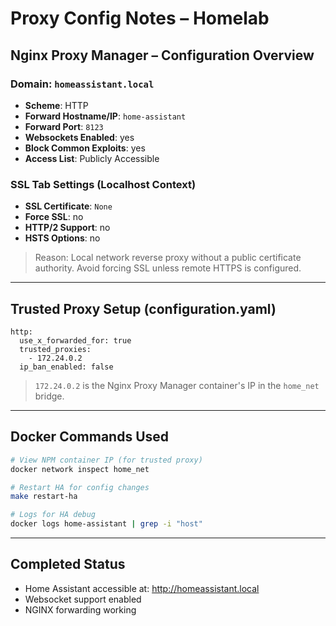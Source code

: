 # Proxy Config Notes – Homelab

## Nginx Proxy Manager – Configuration Overview

### Domain: `homeassistant.local`
- **Scheme**: HTTP
- **Forward Hostname/IP**: `home-assistant`
- **Forward Port**: `8123`
- **Websockets Enabled**: yes
- **Block Common Exploits**: yes
- **Access List**: Publicly Accessible

### SSL Tab Settings (Localhost Context)
- **SSL Certificate**: `None`
- **Force SSL**: no
- **HTTP/2 Support**: no
- **HSTS Options**: no

> Reason: Local network reverse proxy without a public certificate authority. Avoid forcing SSL unless remote HTTPS is configured.

---

## Trusted Proxy Setup (configuration.yaml)

```
http:
  use_x_forwarded_for: true
  trusted_proxies:
    - 172.24.0.2
  ip_ban_enabled: false
```

> `172.24.0.2` is the Nginx Proxy Manager container's IP in the `home_net` bridge.

---

## Docker Commands Used

```bash
# View NPM container IP (for trusted proxy)
docker network inspect home_net

# Restart HA for config changes
make restart-ha

# Logs for HA debug
docker logs home-assistant | grep -i "host"
```

---

## Completed Status
- Home Assistant accessible at: http://homeassistant.local
- Websocket support enabled
- NGINX forwarding working